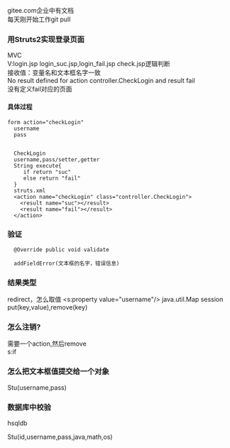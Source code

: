 gitee.com企业中有文档   
每天刚开始工作git pull
### 用Struts2实现登录页面
MVC    
V:login.jsp login_suc.jsp,login_fail.jsp
check.jsp逻辑判断    
接收值：变量名和文本框名字一致    
No result defined for action controller.CheckLogin and result fail   
没有定义fail对应的页面   
#### 具体过程
```
form action="checkLogin"
  username
  pass
  
  
  CheckLogin
  username,pass/setter,getter
  String execute{
     if return "suc"
	 else return "fail"
  }
  struts.xml
  <action name="checkLogin" class="controller.CheckLogin">
    <result name="suc"></result>
	<result name="fail"></result>
  </action>
```
### 验证
```
  @Override public void validate
  
  addFieldError(文本框的名字，错误信息)
 ```
 ### 结果类型
 redirect，怎么取值
 <s:property value="username"/>
 java.util.Map session
 put(key,value),remove(key)
 ### 怎么注销?
 需要一个action,然后remove   
  s:if
  
  ### 怎么把文本框值提交给一个对象
  Stu(username,pass)
  
  ### 数据库中校验
  hsqldb
  
 Stu(id,username,pass,java,math,os)
 